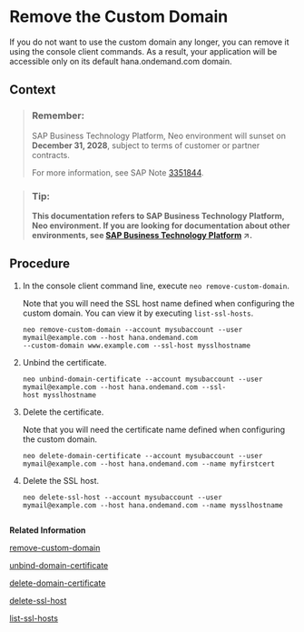 <!-- loio318a016c3a234370a60475625b947de0 -->

# Remove the Custom Domain

If you do not want to use the custom domain any longer, you can remove it using the console client commands. As a result, your application will be accessible only on its default hana.ondemand.com domain.



## Context

> ### Remember:  
> SAP Business Technology Platform, Neo environment will sunset on **December 31, 2028**, subject to terms of customer or partner contracts.
> 
> For more information, see SAP Note [3351844](https://me.sap.com/notes/3351844).

> ### Tip:  
> **This documentation refers to SAP Business Technology Platform, Neo environment. If you are looking for documentation about other environments, see [SAP Business Technology Platform](https://help.sap.com/viewer/65de2977205c403bbc107264b8eccf4b/Cloud/en-US/6a2c1ab5a31b4ed9a2ce17a5329e1dd8.html "SAP Business Technology Platform (SAP BTP) is an integrated offering comprised of four technology portfolios: database and data management, application development and integration, analytics, and intelligent technologies. The platform offers users the ability to turn data into business value, compose end-to-end business processes, and build and extend SAP applications quickly.") :arrow_upper_right:.**



## Procedure

1.  In the console client command line, execute `neo remove-custom-domain`.

    Note that you will need the SSL host name defined when configuring the custom domain. You can view it by executing `list-ssl-hosts`.

    ```
    neo remove-custom-domain --account mysubaccount --user mymail@example.com --host hana.ondemand.com
    --custom-domain www.example.com --ssl-host mysslhostname
    
    ```

2.  Unbind the certificate.

    ```
    neo unbind-domain-certificate --account mysubaccount --user mymail@example.com --host hana.ondemand.com --ssl-host mysslhostname  
    ```

3.  Delete the certificate.

    Note that you will need the certificate name defined when configuring the custom domain.

    ```
    neo delete-domain-certificate --account mysubaccount --user mymail@example.com --host hana.ondemand.com --name myfirstcert
    
    ```

4.  Delete the SSL host.

    ```
    neo delete-ssl-host --account mysubaccount --user mymail@example.com --host hana.ondemand.com --name mysslhostname
     
    ```


**Related Information**  


[remove-custom-domain](remove-custom-domain-de15ca8.md "Removes a custom domain as an access point of an application. Use this command if you no longer want an application to be accessible on the configured custom domain.")

[unbind-domain-certificate](unbind-domain-certificate-f8d24b6.md "Unbinds a certificate from an SSL host. The certificate will not be deleted from SAP BTP storage.")

[delete-domain-certificate](delete-domain-certificate-c3076cc.md "Deletes a certificate.")

[delete-ssl-host](delete-ssl-host-f7241b7.md "Deletes an SSL host.")

[list-ssl-hosts](list-ssl-hosts-e8fc50c.md "Lists SSL hosts for a given subaccount.")

